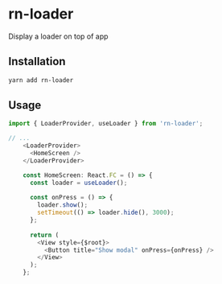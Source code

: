 # rn-loader

Display a loader on top of app

## Installation

```sh
yarn add rn-loader
```

## Usage

```js
import { LoaderProvider, useLoader } from 'rn-loader';

// ...
    <LoaderProvider>
      <HomeScreen />
    </LoaderProvider>

    const HomeScreen: React.FC = () => {
      const loader = useLoader();
    
      const onPress = () => {
        loader.show();
        setTimeout(() => loader.hide(), 3000);
      };
    
      return (
        <View style={$root}>
          <Button title="Show modal" onPress={onPress} />
        </View>
      );
    };
```
